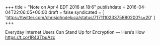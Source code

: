 +++
title = "Note on Apr 4 EDT 2016 at 18:6"
publishdate = 2016-04-04T22:06:05+00:00
draft = false
syndicated = [ 'https://twitter.com/chrisjohndeluca/status/717111023375880200?s=20' ]
+++

Everyday Internet Users Can Stand Up for Encryption — Here’s How https://t.co/1R43TbuAzc

